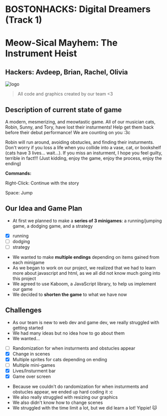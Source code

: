 # BOSTONHACKS: Digital Dreamers (Track 1)
# Meow-Sical Mayhem: The Instrument Heist
## Hackers: Avdeep, Brian, Rachel, Olivia
![logo](https://github.com/AvdeepKaur/bostonhacks/assets/68460340/99700f1b-8304-4829-86c0-946ea1126852)
> All code and graphics created by our team <3


## Description of current state of game
A modern, mesmerizing, and meowtastic game. All of our musician cats, Robin, Sunny, and Tory, have lost their insturments! Help get them back before their debut performance! We are counting on you :3c

Robin will run around, avoiding obstucles, and finding their insturments. Don't worry if you loss a life when you collide into a vase, cat, or bookshelf (cats have 3 lives... wait...). If you miss an insturment, I hope you feel guilty, terrible in fact!!! (Just kidding, enjoy the game, enjoy the process, enjoy the ending)

**Commands:**

Right-Click: Continue with the story

Space: Jump

## Our Idea and Game Plan

 - At first we planned to make a **series of 3 minigames**:  a running/jumping game, a dodging game, and a strategy
  - [x] running
  - [ ] dodging
  - [ ] strategy
 - We wanted to make **multiple endings** depending on items gained from each minigame 
 - As we began to work on our project, we realized that we had to learn more about javascript and html, as we all did not know much going into this project
 - We agreed to use Kaboom, a JavaScript library, to help us implement our game
 - We decided to **shorten the game** to what we have now

## Challenges
- As our team is new to web dev and game dev, we really struggled with getting started
- We had many ideas but no idea how to go about them
-  We wanted...
  - [ ] Randomization for when insturments and obstucles appear
  - [x] Change in scenes
  - [x] Multiple sprites for cats depending on ending
  - [ ] Multiple mini-games
  - [x] Lives/Insturment bar
  - [x] Game over screen
- Because we couldn't do randomization for when insturments and obstucles appear, we ended up hard coding it :c
- We also really struggled with resizing our graphics
- We also didn't know how to change scenes
- We struggled with the time limit a lot, but we did learn a lot! Yippie! 🐱
